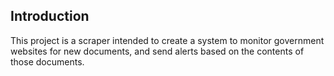 ## Introduction
This project is a scraper intended to create a system to monitor government websites for new documents, and send alerts based on the contents of those documents.  
